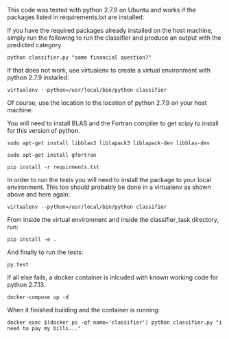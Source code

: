 This code was tested with python 2.7.9 on Ubuntu and works if the packages listed in requirements.txt are installed: 

If you have the required packages already installed on the host machine, simply run the following to run the classifier and produce an output with the predicted category. 

`python classifier.py "some financial question?"`

If that does not work, use virtualenv to create a virtual environment with python 2.7.9 installed:

`virtualenv --python=/usr/local/bin/python classifier`

Of course, use the location to the location of python 2.7.9 on your host machine.

You will need to install BLAS and the Fortran compiler to get scipy to install for this version of python. 

`sudo apt-get install libblas3 liblapack3 liblapack-dev libblas-dev`

`sudo apt-get install gfortran`

`pip install -r requirments.txt`

In order to run the tests you will need to install the package to your local environment. This too should probably be done in a virtualenv as shown above and here again:

`virtualenv --python=/usr/local/bin/python classifier`

From inside the virtual environment and inside the classifier_task directory, run:

`pip install -e .`

And finally to run the tests:

`py.test`

If all else fails, a docker container is inlcuded with known working code for python 2.7.13.

`docker-compose up -d`

When it finished  building and the container is running:

`docker exec $(docker ps -qf name='classifier') python classifier.py "i need to pay my bills..."`
